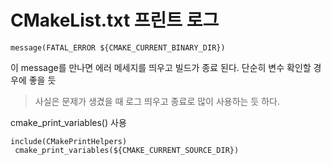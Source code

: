 # CMakeList.txt 프린트 로그

```
message(FATAL_ERROR ${CMAKE_CURRENT_BINARY_DIR})
```
이 message를 만나면 에러 메세지를 띄우고 빌드가 종료 된다.   단순히 변수 확인할 경우에 좋을 듯   
> 사실은 문제가 생겼을 때 로그 띄우고 종료로 많이 사용하는 듯 하다.



cmake_print_variables() 사용
```
include(CMakePrintHelpers)
 cmake_print_variables(${CMAKE_CURRENT_SOURCE_DIR})
```



